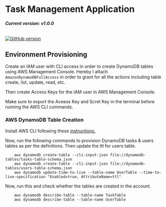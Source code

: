 # Task Management Application

###### **Current version: v1.0.0**

[![GitHub version](https://img.shields.io/badge/version-1.0.0-brightgreen.svg)](https://badge.fury.io/gh/bumuthu%2Ftask-management-app/tree/main/task-app-deployment)


## Environment Provisioning

Create an IAM user with CLI access in order to create DynamoDB tables using AWS Management Console. Hereby I attach `AmazonDynamoDBFullAccess` in order to grant for all the actions including table create, list, update, read, etc.


Then create Access Keys for the IAM user in AWS Management Console. 

Make sure to export the Aceess Key and Scret Key in the terminal before running the AWS CLI commands.

### AWS DynamoDB Table Creation

Install AWS CLI following these [instructions.](https://docs.aws.amazon.com/cli/latest/userguide/cli-chap-getting-started.html)

Now, run the following commands to provision DynamoDB tasks & users tables as per the definitions. Then update the ttl for users table.

        aws dynamodb create-table --cli-input-json file://dynamodb-tables/tasks-table-schema.json
        aws dynamodb create-table --cli-input-json file://dynamodb-tables/users-table-schema.json
        aws dynamodb update-time-to-live --table-name UserTable --time-to-live-specification "Enabled=true, AttributeName=ttl"


Now, run this and check whether the tables are created in the account.

        aws dynamodb describe-table --table-name TaskTable
        aws dynamodb describe-table --table-name UserTable
